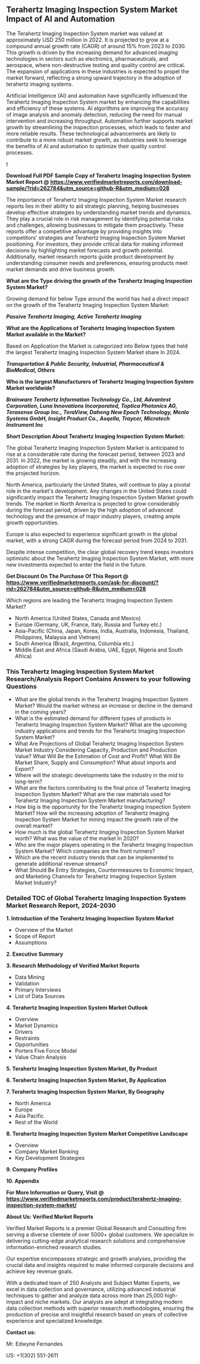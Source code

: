 <h2>Terahertz Imaging Inspection System Market Impact of AI and Automation</h2><p>The Terahertz Imaging Inspection System market was valued at approximately USD 250 million in 2022. It is projected to grow at a compound annual growth rate (CAGR) of around 15% from 2023 to 2030. This growth is driven by the increasing demand for advanced imaging technologies in sectors such as electronics, pharmaceuticals, and aerospace, where non-destructive testing and quality control are critical. The expansion of applications in these industries is expected to propel the market forward, reflecting a strong upward trajectory in the adoption of terahertz imaging systems.</p><p>Artificial Intelligence (AI) and automation have significantly influenced the Terahertz Imaging Inspection System market by enhancing the capabilities and efficiency of these systems. AI algorithms are improving the accuracy of image analysis and anomaly detection, reducing the need for manual intervention and increasing throughput. Automation further supports market growth by streamlining the inspection processes, which leads to faster and more reliable results. These technological advancements are likely to contribute to a more robust market growth, as industries seek to leverage the benefits of AI and automation to optimize their quality control processes.</p>t</p><p id="" class=""><strong>Download Full PDF Sample Copy of Terahertz Imaging Inspection System Market Report @ <a href="https://www.verifiedmarketreports.com/download-sample/?rid=262784&utm_source=github-R&utm_medium=028" target="_blank">https://www.verifiedmarketreports.com/download-sample/?rid=262784&utm_source=github-R&utm_medium=028</a></strong></p><p>The importance of&nbsp;Terahertz Imaging Inspection System Market research reports lies in their ability to aid strategic planning, helping businesses develop effective strategies by understanding market trends and dynamics. They play a crucial role in risk management by identifying potential risks and challenges, allowing businesses to mitigate them proactively. These reports offer a competitive advantage by providing insights into competitors' strategies and Terahertz Imaging Inspection System Market positioning. For investors, they provide critical data for making informed decisions by highlighting market forecasts and growth potential. Additionally, market research reports guide product development by understanding consumer needs and preferences, ensuring products meet market demands and drive business growth.</p><p><strong>What are the&nbsp;Type driving the growth of the Terahertz Imaging Inspection System Market?</strong></p><p id="" class="">Growing demand for below Type around the world has had a direct impact on the growth of the Terahertz Imaging Inspection System Market:</p><em><strong>Passive Terahertz Imaging, Active Terahertz Imaging</strong></em></p><strong>What are the&nbsp;Applications&nbsp;of Terahertz Imaging Inspection System Market available in the Market?</strong></p><p id="" class="">Based on Application the Market is categorized into Below types that held the largest Terahertz Imaging Inspection System Market share In 2024.</p><em><strong>Transportation & Public Security, Industrial, Pharmaceutical & BioMedical, Others</strong></em></p><strong>Who is the largest Manufacturers of Terahertz Imaging Inspection System Market worldwide?</strong></p><p><em><strong>Brainware Terahertz Information Technology Co., Ltd, Advantest Corporation, Luna Innovations Incorporated, Toptica Photonics AG, Terasense Group Inc., TeraView, Daheng New Epoch Technology, Menlo Systems GmbH, Insight Product Co., Asqella, Traycer, Microtech Instrument Inc</strong></em></p><p id="" class=""><strong>Short Description About Terahertz Imaging Inspection System Market:</strong></p><p>The global Terahertz Imaging Inspection System Market is anticipated to rise at a considerable rate during the forecast period, between 2023 and 2031. In 2022, the market is growing steadily, and with the increasing adoption of strategies by key players, the market is expected to rise over the projected horizon.</p><p>North America, particularly the United States, will continue to play a pivotal role in the market's development. Any changes in the United States could significantly impact the Terahertz Imaging Inspection System Market growth trends. The market in North America is projected to grow considerably during the forecast period, driven by the high adoption of advanced technology and the presence of major industry players, creating ample growth opportunities.</p><p>Europe is also expected to experience significant growth in the global market, with a strong CAGR during the forecast period from 2024 to 2031.</p><p>Despite intense competition, the clear global recovery trend keeps investors optimistic about the Terahertz Imaging Inspection System Market, with more new investments expected to enter the field in the future.</p><p id="" class=""><strong>Get Discount On The Purchase Of This Report @ <a href="https://www.verifiedmarketreports.com/ask-for-discount/?rid=262784&utm_source=github-R&utm_medium=028" target="_blank">https://www.verifiedmarketreports.com/ask-for-discount/?rid=262784&utm_source=github-R&utm_medium=028</a></strong></p>Which regions are leading the Terahertz Imaging Inspection System Market?</p><ul><li>North America (United States, Canada and Mexico)</li><li>Europe (Germany, UK, France, Italy, Russia and Turkey etc.)</li><li>Asia-Pacific (China, Japan, Korea, India, Australia, Indonesia, Thailand, Philippines, Malaysia and Vietnam)</li><li>South America (Brazil, Argentina, Columbia etc.)</li><li>Middle East and Africa (Saudi Arabia, UAE, Egypt, Nigeria and South Africa)</li></ul><h3 id="" class="">This Terahertz Imaging Inspection System Market Research/Analysis Report Contains Answers to your following Questions</h3><ul><li>What are the global trends in the Terahertz Imaging Inspection System Market? Would the market witness an increase or decline in the demand in the coming years?</li><li>What is the estimated demand for different types of products in Terahertz Imaging Inspection System Market? What are the upcoming industry applications and trends for the Terahertz Imaging Inspection System Market?</li><li>What Are Projections of Global Terahertz Imaging Inspection System Market Industry Considering Capacity, Production and Production Value? What Will Be the Estimation of Cost and Profit? What Will Be Market Share, Supply and Consumption? What about imports and Export?</li><li>Where will the strategic developments take the industry in the mid to long-term?</li><li>What are the factors contributing to the final price of Terahertz Imaging Inspection System Market? What are the raw materials used for Terahertz Imaging Inspection System Market manufacturing?</li><li>How big is the opportunity for the Terahertz Imaging Inspection System Market? How will the increasing adoption of Terahertz Imaging Inspection System Market for mining impact the growth rate of the overall market?</li><li>How much is the global Terahertz Imaging Inspection System Market worth? What was the value of the market In 2020?</li><li>Who are the major players operating in the Terahertz Imaging Inspection System Market? Which companies are the front runners?</li><li>Which are the recent industry trends that can be implemented to generate additional revenue streams?</li><li>What Should Be Entry Strategies, Countermeasures to Economic Impact, and Marketing Channels for Terahertz Imaging Inspection System Market Industry?</li></ul><h3 id="" class="">Detailed TOC of Global Terahertz Imaging Inspection System Market Research Report, 2024-2030</h3><p id="" class=""><strong>1. Introduction of the Terahertz Imaging Inspection System Market</strong></p><ul><li>Overview of the Market</li><li>Scope of Report</li><li>Assumptions</li></ul><p id="" class=""><strong>2. Executive Summary</strong></p><p id="" class=""><strong>3. Research Methodology of Verified Market Reports</strong></p><ul><li>Data Mining</li><li>Validation</li><li>Primary Interviews</li><li>List of Data Sources</li></ul><p id="" class=""><strong>4. Terahertz Imaging Inspection System Market Outlook</strong></p><ul><li>Overview</li><li>Market Dynamics</li><li>Drivers</li><li>Restraints</li><li>Opportunities</li><li>Porters Five Force Model</li><li>Value Chain Analysis</li></ul><p id="" class=""><strong>5. Terahertz Imaging Inspection System Market, By Product</strong></p><p id="" class=""><strong>6. Terahertz Imaging Inspection System Market, By Application</strong></p><p id="" class=""><strong>7. Terahertz Imaging Inspection System Market, By Geography</strong></p><ul><li>North America</li><li>Europe</li><li>Asia Pacific</li><li>Rest of the World</li></ul><p id="" class=""><strong>8. Terahertz Imaging Inspection System Market Competitive Landscape</strong></p><ul><li>Overview</li><li>Company Market Ranking</li><li>Key Development Strategies</li></ul><p id="" class=""><strong>9. Company Profiles</strong></p><p id="" class=""><strong>10. Appendix</strong></p><p id="" class=""><strong>For More Information or Query, Visit @ <a href="https://www.verifiedmarketreports.com/product/terahertz-imaging-inspection-system-market/" target="_blank">https://www.verifiedmarketreports.com/product/terahertz-imaging-inspection-system-market/</a></strong></p><p id="" class=""><strong>About Us: Verified Market Reports</strong></p><p id="" class="">Verified Market Reports is a premier Global Research and Consulting firm serving a diverse clientele of over 5000+ global customers. We specialize in delivering cutting-edge analytical research solutions and comprehensive information-enriched research studies.</p><p id="" class="">Our expertise encompasses strategic and growth analyses, providing the crucial data and insights required to make informed corporate decisions and achieve key revenue goals.</p><p id="" class="">With a dedicated team of 250 Analysts and Subject Matter Experts, we excel in data collection and governance, utilizing advanced industrial techniques to gather and analyze data across more than 25,000 high-impact and niche markets. Our analysts are adept at integrating modern data collection methods with superior research methodologies, ensuring the production of precise and insightful research based on years of collective experience and specialized knowledge.</p><p id="" class=""><strong>Contact us:</strong></p><p id="" class="">Mr. Edwyne Fernandes</p><p id="" class="">US: +1(302) 551-2611</p>